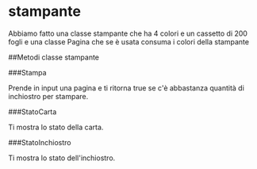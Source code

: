 # stampante

Abbiamo fatto una classe stampante che ha 4 colori e un cassetto di 200 fogli e una classe Pagina che se è usata consuma i colori della stampante

##Metodi classe stampante

###Stampa

Prende in input una pagina e ti ritorna true se c'è abbastanza quantità di inchiostro per stampare.

###StatoCarta

Ti mostra lo stato della carta.

###StatoInchiostro

Ti mostra lo stato dell'inchiostro.
